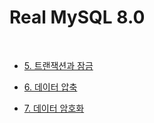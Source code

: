 # Real MySQL 8.0

<br>

- [5. 트랜잭션과 잠금](https://rookedsysc.vercel.app/blog/book-review/real-mysql/05-transaction-and-lcok)

- [6. 데이터 압축](https://rookedsysc.vercel.app/blog/book-review/real-mysql/06-data-compress)

- [7. 데이터 암호화](https://rookedsysc.vercel.app/blog/book-review/real-mysql/07-data-encryption)
